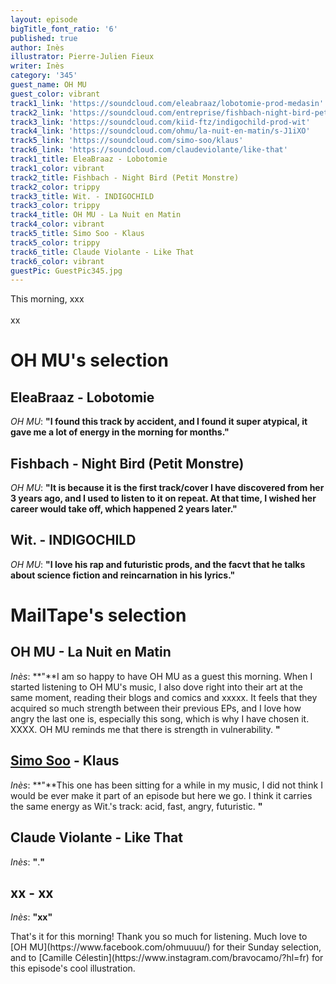 ```yaml
---
layout: episode
bigTitle_font_ratio: '6'
published: true
author: Inès
illustrator: Pierre-Julien Fieux
writer: Inès
category: '345'
guest_name: OH MU
guest_color: vibrant
track1_link: 'https://soundcloud.com/eleabraaz/lobotomie-prod-medasin'
track2_link: 'https://soundcloud.com/entreprise/fishbach-night-bird-petit-monstre-1'
track3_link: 'https://soundcloud.com/kiid-ftz/indigochild-prod-wit'
track4_link: 'https://soundcloud.com/ohmu/la-nuit-en-matin/s-J1iXO'
track5_link: 'https://soundcloud.com/simo-soo/klaus'
track6_link: 'https://soundcloud.com/claudeviolante/like-that'
track1_title: EleaBraaz - Lobotomie
track1_color: vibrant
track2_title: Fishbach - Night Bird (Petit Monstre)
track2_color: trippy
track3_title: Wit. - INDIGOCHILD
track3_color: trippy
track4_title: OH MU - La Nuit en Matin
track4_color: vibrant
track5_title: Simo Soo - Klaus
track5_color: trippy
track6_title: Claude Violante - Like That
track6_color: vibrant
guestPic: GuestPic345.jpg
---
```

<p id="introduction">This morning, xxx
<br><br>
xx  
</p>

 
# OH MU's selection

## EleaBraaz - Lobotomie
_OH MU_: **"**I found this track by accident, and I found it super atypical, it gave me a lot of energy in the morning for months.**"**

## Fishbach - Night Bird (Petit Monstre)
_OH MU_: **"**It is because it is the first track/cover I have discovered from her 3 years ago, and I used to listen to it on repeat. At that time, I wished her career would take off, which happened 2 years later.**"**

## Wit. - INDIGOCHILD
_OH MU_: **"**I love his rap and futuristic prods, and the facvt that he talks about science fiction and reincarnation in his lyrics.**"** 


# MailTape's selection

## OH MU - La Nuit en Matin 
_Inès_: **"**I am so happy to have OH MU as a guest this morning. When I started listening to OH MU's music, I also dove right into their art at the same moment, reading their blogs and comics and xxxxx. It feels that they acquired so much strength between their previous EPs, and I love how angry the last one is, especially this song, which is why I have chosen it. XXXX.  OH MU reminds me that there is strength in vulnerability. **"**

## [Simo Soo](https://www.facebook.com/simosoo/) - Klaus 
_Inès_: **"**This one has been sitting for a while in my music, I did not think I would be ever make it part of an episode but here we go. I think it carries the same energy as Wit.'s track: acid, fast, angry, futuristic. **"**

## Claude Violante - Like That
_Inès_: **"**.**"**

## xx - xx
_Inès_: **"**xx**"**


<p id="outroduction">That's it for this morning! Thank you so much for listening. Much love to [OH MU](https://www.facebook.com/ohmuuuu/) for their Sunday selection, and to [Camille Célestin](https://www.instagram.com/bravocamo/?hl=fr) for this episode's cool illustration.</p>
